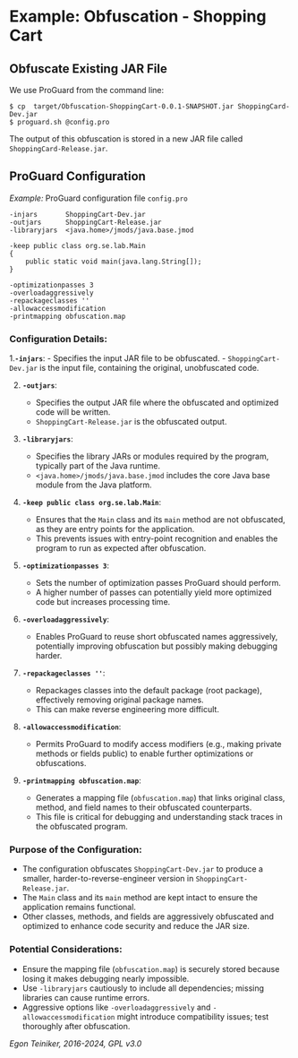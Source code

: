 # Example: Obfuscation - Shopping Cart

## Obfuscate Existing JAR File 

We use ProGuard from the command line:
```
$ cp  target/Obfuscation-ShoppingCart-0.0.1-SNAPSHOT.jar ShoppingCard-Dev.jar
$ proguard.sh @config.pro
```

The output of this obfuscation is stored in a new JAR file called
`ShoppingCard-Release.jar`.


## ProGuard Configuration

_Example:_ ProGuard configuration file `config.pro`
```
-injars       ShoppingCart-Dev.jar
-outjars      ShoppingCart-Release.jar
-libraryjars  <java.home>/jmods/java.base.jmod

-keep public class org.se.lab.Main
{
    public static void main(java.lang.String[]);
}

-optimizationpasses 3
-overloadaggressively
-repackageclasses ''
-allowaccessmodification
-printmapping obfuscation.map
```

### Configuration Details:

1.**`-injars`**:
    - Specifies the input JAR file to be obfuscated.
    - `ShoppingCart-Dev.jar` is the input file, containing the original, unobfuscated code.

2. **`-outjars`**:
    - Specifies the output JAR file where the obfuscated and optimized code will be written.
    - `ShoppingCart-Release.jar` is the obfuscated output.

3. **`-libraryjars`**:
    - Specifies the library JARs or modules required by the program, typically part of the Java runtime.
    - `<java.home>/jmods/java.base.jmod` includes the core Java base module from the Java platform.

4. **`-keep public class org.se.lab.Main`**:
    - Ensures that the `Main` class and its `main` method are not obfuscated, as they are entry points for the application.
    - This prevents issues with entry-point recognition and enables the program to run as expected after obfuscation.

5. **`-optimizationpasses 3`**:
    - Sets the number of optimization passes ProGuard should perform.
    - A higher number of passes can potentially yield more optimized code but increases processing time.

6. **`-overloadaggressively`**:
    - Enables ProGuard to reuse short obfuscated names aggressively, potentially improving obfuscation but possibly making debugging harder.

7. **`-repackageclasses ''`**:
    - Repackages classes into the default package (root package), effectively removing original package names.
    - This can make reverse engineering more difficult.

8. **`-allowaccessmodification`**:
    - Permits ProGuard to modify access modifiers (e.g., making private methods or fields public) to enable further optimizations or obfuscations.

9. **`-printmapping obfuscation.map`**:
    - Generates a mapping file (`obfuscation.map`) that links original class, method, and field names to their obfuscated counterparts.
    - This file is critical for debugging and understanding stack traces in the obfuscated program.

### Purpose of the Configuration:
- The configuration obfuscates `ShoppingCart-Dev.jar` to produce a smaller, harder-to-reverse-engineer version in `ShoppingCart-Release.jar`.
- The `Main` class and its `main` method are kept intact to ensure the application remains functional.
- Other classes, methods, and fields are aggressively obfuscated and optimized to enhance code security and reduce the JAR size.

### Potential Considerations:
- Ensure the mapping file (`obfuscation.map`) is securely stored because losing it makes debugging nearly impossible.
- Use `-libraryjars` cautiously to include all dependencies; missing libraries can cause runtime errors.
- Aggressive options like `-overloadaggressively` and `-allowaccessmodification` might introduce compatibility issues; test thoroughly after obfuscation.

*Egon Teiniker, 2016-2024, GPL v3.0*